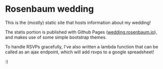 # Rosenbaum wedding

This is the (mostly) static site that hosts information about my wedding!

The statis portion is published with Github Pages ([wedding.rosenbaum.io](https://wedding.rosenbaum.io)), and makes use of some simple bootstrap themes.

To handle RSVPs gracefully, I've also written a lambda function that can be called as an ajax endpoint, which will add rsvps to a google spreadsheet!

:)
